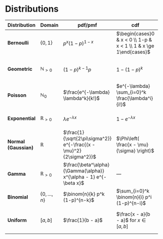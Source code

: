 # Distributions

| Distribution          | Domain            | pdf/pmf                                                            | cdf                                                               | cf                                     | $\mu$           | $\sigma^2$           | Comment                              |
|-----------------------|-------------------|--------------------------------------------------------------------|-------------------------------------------------------------------|----------------------------------------|-----------------|----------------------|--------------------------------------|
| **Bernoulli**         | $\{0, 1\}$        | $p^x (1-p)^{1-x}$                                                  | $\begin{cases}0 & x < 0 \\ 1-p & x < 1 \\ 1 & x \ge 1\end{cases}$ | $(1 - p) + pe^{it}$                    | $p$             | $p(1 - p)$           | Special case of Binomial ($n=1$)     |
| **Geometric**         | $\mathbb{N}_{>0}$ | $(1-p)^{k-1}p$                                                     | $1 - (1 - p)^k$                                                   | $\frac{pe^{it}}{1 - (1 - p)e^{it}}$    | $1/p$           | $\frac{1-p}{p^2}$    | Number of trials until first success |
| **Poisson**           | $\mathbb{N}_0$    | $\frac{e^{-\lambda} \lambda^k}{k!}$                                | $e^{-\lambda} \sum_{i=0}^k \frac{\lambda^i}{i!}$                  | $e^{\lambda (e^{it} - 1)}$             | $\lambda$       | $\lambda$            | Model for rare events                |
| **Exponential**       | $\mathbb{R}_{>0}$ | $\lambda e^{-\lambda x}$                                           | $1 - e^{-\lambda x}$                                              | $\frac{\lambda}{\lambda - it}$         | $1/\lambda$     | $1/\lambda^2$        | Waiting time until first event       |
| **Normal (Gaussian)** | $\mathbb{R}$      | $\frac{1}{\sqrt{2\pi\sigma^2}} e^{-\frac{(x - \mu)^2}{2\sigma^2}}$ | $\Phi\left( \frac{x - \mu}{\sigma} \right)$                       | $e^{i\mu t - \frac{1}{2}\sigma^2 t^2}$ | $\mu$           | $\sigma^2$           | Most common due to CLT               |
| **Gamma**             | $\mathbb{R}_{>0}$ | $\frac{\beta^\alpha}{\Gamma(\alpha)} x^{\alpha - 1} e^{-\beta x}$  | —                                                                 | $(1 - it/\beta)^{-\alpha}$             | $\alpha/\beta$  | $\alpha/\beta^2$     | Sum of exponentials                  |
| **Binomial**          | $\{0,\dots,n\}$   | $\binom{n}{k} p^k (1-p)^{n-k}$                                     | $\sum_{i=0}^k \binom{n}{i} p^i (1-p)^{n-i}$                       | $(1 - p + p e^{it})^n$                 | $np$            | $np(1 - p)$          | Number of successes in $n$ trials    |
| **Uniform**           | $[a, b]$          | $\frac{1}{b - a}$                                                  | $\frac{x - a}{b - a}$ for $x \in [a,b]$                           | $\frac{e^{itb} - e^{ita}}{it(b - a)}$  | $\frac{a+b}{2}$ | $\frac{(b-a)^2}{12}$ | Equal probability in an interval     |
